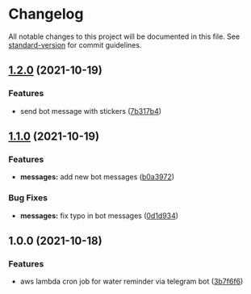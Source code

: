 # Changelog

All notable changes to this project will be documented in this file. See [standard-version](https://github.com/conventional-changelog/standard-version) for commit guidelines.

## [1.2.0](https://github.com/icelam/see-this-and-drink-water-telegram-bot/compare/v1.1.0...v1.2.0) (2021-10-19)


### Features

* send bot message with stickers ([7b317b4](https://github.com/icelam/see-this-and-drink-water-telegram-bot/commit/7b317b42808b00c4c94200163633613033d8a57f))

## [1.1.0](https://github.com/icelam/see-this-and-drink-water-telegram-bot/compare/v1.0.0...v1.1.0) (2021-10-19)


### Features

* **messages:** add new bot messages ([b0a3972](https://github.com/icelam/see-this-and-drink-water-telegram-bot/commit/b0a39723ba77e7eed323f4f739a63bb5a6856b5b))


### Bug Fixes

* **messages:** fix typo in bot messages ([0d1d934](https://github.com/icelam/see-this-and-drink-water-telegram-bot/commit/0d1d934b8beca953cc4524a38eba18f5379e4345))

## 1.0.0 (2021-10-18)


### Features

* aws lambda cron job for water reminder via telegram bot ([3b7f6f6](https://github.com/icelam/see-this-and-drink-water-telegram-bot/commit/3b7f6f699b58c14536653a781a0d58a687bfc5eb))
